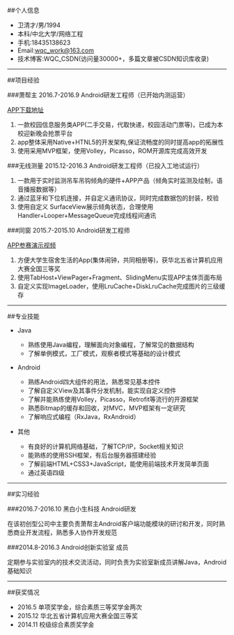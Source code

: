##个人信息

- 卫清才/男/1994
- 本科/中北大学/网络工程
- 手机:18435138623
- Email:wqc_work@163.com
- 技术博客:WQC_CSDN(访问量30000+，多篇文章被CSDN知识库收录)

---

##项目经验

###萧帮主 2016.7-2016.9 Android研发工程师（已开始内测运营）

[APP下载地址](http://fir.im/xbz)

1. 一款校园信息服务类APP(二手交易，代取快递，校园活动门票等)，已成为本校迎新晚会抢票平台
2. app整体采用Native+HTNL5的开发架构,保证流畅度的同时提高app的拓展性
3. 使用采用MVP框架，使用Volley，Picasso，ROM开源库完成高效开发

###无线测量 2015.12-2016.3 Android研发工程师（已投入工地试运行）

1. 一款用于实时监测吊车吊钩倾角的硬件+APP产品（倾角实时监测及绘制，语音播报数据等）
2. 通过蓝牙和下位机连接，并自定义通讯协议，同时完成数据包的封装，校验
3. 使用自定义 SurfaceView展示倾角状态，合理使用Handler+Looper+MessageQueue完成线程间通讯

###同窗 2015.7-2015.10 Android研发工程师

[APP参赛演示视频](http://v.youku.com/v_show/id_XMTM2MDQwMzc2OA==.html?from=s1.8-1-1.2&spm=a2h0k.8191407.0.0)

1. 方便大学生宿舍生活的App(集体闹钟，共同相册等)，获华北五省计算机应用大赛全国三等奖
2. 使用TabHost+ViewPager+Fragment、SlidingMenu实现APP主体页面布局
3. 自定义实现ImageLoader，使用LruCache+DiskLruCache完成图片的三级缓存

---

##专业技能

- Java
  - 熟练使用Java编程，理解面向对象编程，了解常见的数据结构
  - 了解单例模式，工厂模式，观察者模式等基础的设计模式

- Android
  - 熟练Android四大组件的用法，熟悉常见基本控件
  - 了解自定义View及其事件分发机制，能实现自定义控件
  - 了解并能熟练使用Volley，Picasso，Retrofit等流行的开源框架
  - 熟悉Bitmap的缓存和回收，对MVC，MVP框架有一定研究
  - 了解响应式编程（RxJava，RxAndroid）
- 其他
  - 有良好的计算机网络基础，了解TCP/IP，Socket相关知识
  - 能熟练的使用SSH框架，有后台服务器搭建经验
  - 了解前端HTML+CSS3+JavaScript，能使用前端技术开发简单页面
  - 通过英语四级

---



##实习经验

###2016.7-2016.10 黑白小生科技 Android研发

在该初创型公司中主要负责萧帮主Android客户端功能模块的研讨和开发，同时熟悉商业开发流程，熟悉多人协作开发规范

###2014.8-2016.3 Android创新实验室 成员

定期参与实验室内的技术交流活动，同时负责为实验室新成员讲解Java，Android基础知识

---

##获奖情况

- 2016.5 单项奖学金，综合素质三等奖学金两次
- 2015.12 华北五省计算机应用大赛全国三等奖
- 2014.11 校级综合素质奖学金
